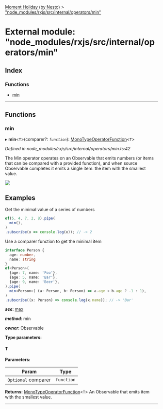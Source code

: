 [Moment Holiday (by Nesto)](../README.md) > ["node_modules/rxjs/src/internal/operators/min"](../modules/_node_modules_rxjs_src_internal_operators_min_.md)

# External module: "node_modules/rxjs/src/internal/operators/min"

## Index

### Functions

* [min](_node_modules_rxjs_src_internal_operators_min_.md#min)

---

## Functions

<a id="min"></a>

###  min

▸ **min**<`T`>(comparer?: *`function`*): [MonoTypeOperatorFunction](../interfaces/_node_modules_rxjs_src_internal_types_.monotypeoperatorfunction.md)<`T`>

*Defined in node_modules/rxjs/src/internal/operators/min.ts:42*

The Min operator operates on an Observable that emits numbers (or items that can be compared with a provided function), and when source Observable completes it emits a single item: the item with the smallest value.

![](min.png)

Examples
--------

Get the minimal value of a series of numbers

```javascript
of(5, 4, 7, 2, 8).pipe(
  min(),
)
.subscribe(x => console.log(x)); // -> 2
```

Use a comparer function to get the minimal item

```typescript
interface Person {
  age: number,
  name: string
}
of<Person>(
  {age: 7, name: 'Foo'},
  {age: 5, name: 'Bar'},
  {age: 9, name: 'Beer'},
).pipe(
  min<Person>( (a: Person, b: Person) => a.age < b.age ? -1 : 1),
)
.subscribe((x: Person) => console.log(x.name)); // -> 'Bar'
```
*__see__*: [max](_node_modules_rxjs_src_internal_operators_max_.md#max)

*__method__*: min

*__owner__*: Observable

**Type parameters:**

#### T 
**Parameters:**

| Param | Type |
| ------ | ------ |
| `Optional` comparer | `function` |

**Returns:** [MonoTypeOperatorFunction](../interfaces/_node_modules_rxjs_src_internal_types_.monotypeoperatorfunction.md)<`T`>
An Observable that emits item with the smallest value.

___

